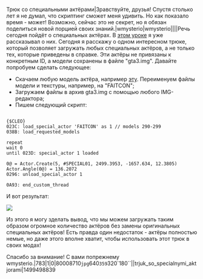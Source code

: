 Трюк со специальными актёрами|Зравствуйте, друзья! Спустя столько лет я не думал, что скриптинг сможет меня удивить. Но как показало время - может! Возможно, сейчас это не секрет, но я обязан поделиться новой порцией своих знаний.|wmysterio|wmysterio||||Речь сегодня пойдёт о специальных актёрах. В <a class="link" href="/publ/gta_sa/gta_sa/specialnye_aktjory/34-1-0-69">этом уроке</a> я уже рассказывал о них. Сегодня я расскажу о одном интересном трюке, который позволяет загружать любых специальных актёров, а не только тех, которые приведены в справке. Эти актёры не привязаны к конкретным ID, а модели сохранены в файле "gta3.img". Давайте попробуем сделать следующее:


- Скачаем любую модель актёра, например <a class="link" href="/load/gta_sa/modeli_i_tekstury/fejt_s_mirrors_edge/70-1-0-165">эту</a>. Переименуем файлы модели и текстуры, например, на "FAITCON";
- Загружаем файлы в архив gta3.img с помощью любого IMG-редактора;
- Пишем следующий скрипт:



```

{$CLEO}
023C: load_special_actor 'FAITCON' as 1 // models 290-299
038B: load_requested_models

repeat
wait 0
until 023D: special_actor 1 loaded

0@ = Actor.Create(5, #SPECIAL01, 2499.3953, -1657.634, 12.3805)
Actor.Angle(0@) = 136.2072
0296: unload_special_actor 1

0A93: end_custom_thread
```



И вот результат:

<!--IMG1--><img src="https://github.com/wmysterio/scm-scripting-lessons/raw/resources/_pu/2/80008710.jpg" /><!--IMG1-->

Из этого я могу зделать вывод, что мы можем загружать таким образом огромное количество актёров без замены оригинальных специальных актёров! Есть правда один недостаток - актёры полностью немые, но даже этого вполне хватит, чтобы использовать этот трюк в своих модах!

Спасибо за внимание! С вами попрежнему wmysterio.|783|1|0|80008710`jpg`640`359`320`180``\||trjuk_so_specialnymi_aktjorami|1499498839